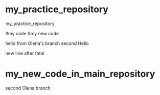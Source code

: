 # my_practice_repository
my_practice_repository

#my code
#my new code


hello from Olena's branch
second Hello

new line after fatal

# my_new_code_in_main_repository

second Olena branch